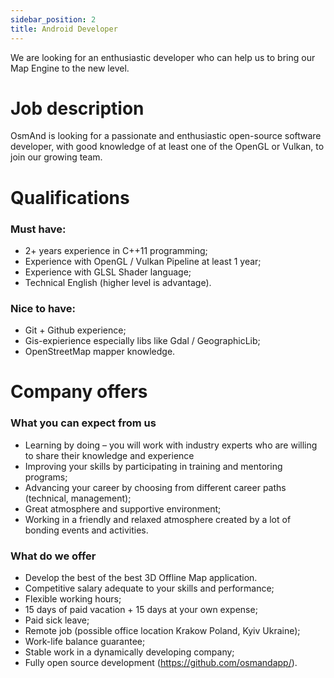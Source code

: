 ```yaml
---
sidebar_position: 2
title: Android Developer
---
```


We are looking for an enthusiastic developer who can help us to bring our Map Engine to the new level.

# Job description
OsmAnd is looking for a passionate and enthusiastic open-source software developer, with good knowledge of at least one of the OpenGL or Vulkan, to join our growing team.

# Qualifications

### Must have: 
- 2+ years experience  in C++11 programming;
- Experience with OpenGL / Vulkan Pipeline at least 1 year;
- Experience with GLSL Shader language;
- Technical English (higher level is advantage).

### Nice to have:
- Git + Github experience;
- Gis-expierience especially libs like Gdal / GeographicLib;
- OpenStreetMap mapper knowledge.

# Company offers

### What you can expect from us
- Learning by doing – you will work with industry experts who are willing to share their knowledge and experience
- Improving your skills by participating in training and mentoring programs;
- Advancing your career by choosing from different career paths (technical, management);
- Great atmosphere and supportive environment;
- Working in a friendly and relaxed atmosphere created by a lot of bonding events and activities.

### What do we offer
- Develop the best of the best 3D Offline Map application.
- Competitive salary adequate to your skills and performance;
- Flexible working hours;
- 15 days of paid vacation + 15 days at your own expense;
- Paid sick leave;
- Remote job (possible office location Krakow Poland, Kyiv Ukraine);
- Work-life balance guarantee;
- Stable work in a dynamically developing company;
- Fully open source development (https://github.com/osmandapp/).
